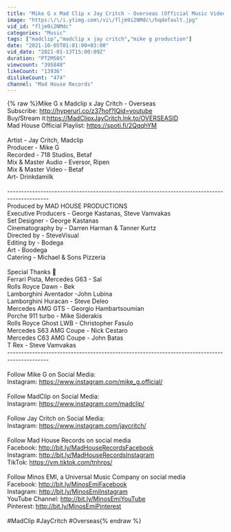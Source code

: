 ```yaml
---
title: "Mike G x Mad Clip x Jay Critch - Overseas (Official Music Video)"
image: "https:\/\/i.ytimg.com\/vi\/fljm9i2NMdc\/hqdefault.jpg"
vid_id: "fljm9i2NMdc"
categories: "Music"
tags: ["madclip","madclip x jay critch","mike g production"]
date: "2021-10-05T01:01:00+03:00"
vid_date: "2021-01-13T15:00:09Z"
duration: "PT2M50S"
viewcount: "395848"
likeCount: "13936"
dislikeCount: "474"
channel: "Mad House Records"
---
```

{% raw %}Mike G x Madclip x Jay Critch - Overseas <br />Subscribe: <a rel="nofollow" target="blank" href="http://hyperurl.co/z37hof?IQid=youtube">http://hyperurl.co/z37hof?IQid=youtube</a><br />Buy/Stream it:<a rel="nofollow" target="blank" href="https://MadClipxJayCritch.lnk.to/OVERSEASID">https://MadClipxJayCritch.lnk.to/OVERSEASID</a><br />Mad House Official Playlist: <a rel="nofollow" target="blank" href="https://spoti.fi/2QqqhYM">https://spoti.fi/2QqqhYM</a><br /><br />Artist - Jay Critch, Madclip<br />Producer - Mike G <br />Recorded - 718 Studios, Betaf <br />Mix &amp; Master Audio - Eversor, Ripen <br />Mix &amp; Master Video - Betaf<br />Art- Drinkdamilk<br /><br />--------------------------------------------------------------------------------------------- <br />Produced by MAD HOUSE PRODUCTIONS <br />Executive Producers - George Kastanas, Steve Vamvakas <br />Set Designer - George Kastanas <br />Cinematography by - Darren Harman &amp; Tanner Kurtz <br />Directed by - SteveVisual <br />Editing by - Bodega <br />Art - Boodega<br />Catering - Michael &amp; Sons Pizzeria <br /><br />Special Thanks 🚗 <br />Ferrari Pista, Mercedes G63 - Sal <br />Rolls Royce Dawn - Bek <br />Lamborghini Aventador -John Lubina <br />Lamborghini Huracan - Steve Deleo <br />Mercedes AMG GTS - Georgio Hambartsoumian <br />Porche 911 turbo - Mike Siderakis <br />Rolls Royce Ghost LWB - Christopher Fasulo <br />Mercedes S63 AMG Coupe - Nick Cestaro <br />Mercedes C63 AMG Coupe - John Batas <br />T Rex - Steve Vamvakas <br />--------------------------------------------------------------------------------------------- <br /><br />Follow Mike G on Social Media:<br />Instagram: <a rel="nofollow" target="blank" href="https://www.instagram.com/mike_g.official/">https://www.instagram.com/mike_g.official/</a><br /><br />Follow MadClip on Social Media: <br />Instagram: <a rel="nofollow" target="blank" href="https://www.instagram.com/madclip/">https://www.instagram.com/madclip/</a><br /><br />Follow Jay Critch on Social Media:<br />Instagram: <a rel="nofollow" target="blank" href="https://www.instagram.com/jaycritch/">https://www.instagram.com/jaycritch/</a><br /><br />Follow Mad House Records on social media<br />Facebook: <a rel="nofollow" target="blank" href="http://bit.ly/MadHouseRecordsFacebook">http://bit.ly/MadHouseRecordsFacebook</a><br />Instagram: <a rel="nofollow" target="blank" href="http://bit.ly/MadHouseRecordsInstagram">http://bit.ly/MadHouseRecordsInstagram</a><br />TikTok: <a rel="nofollow" target="blank" href="https://vm.tiktok.com/tnhrps/">https://vm.tiktok.com/tnhrps/</a><br /><br />Follow Minos EMI, a Universal Music Company on social media<br />Facebook: <a rel="nofollow" target="blank" href="http://bit.ly/MinosEmiFacebook">http://bit.ly/MinosEmiFacebook</a> <br />Instagram: <a rel="nofollow" target="blank" href="http://bit.ly/MinosEmiInstagram">http://bit.ly/MinosEmiInstagram</a><br />YouTube Channel: <a rel="nofollow" target="blank" href="http://bit.ly/MinosEmiYouTube">http://bit.ly/MinosEmiYouTube</a><br />Pinterest: <a rel="nofollow" target="blank" href="http://bit.ly/MinosEmiPinterest">http://bit.ly/MinosEmiPinterest</a><br /><br /> #MadClip #JayCritch #Overseas{% endraw %}

